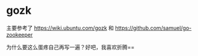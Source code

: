 gozk
====

主要参考了
<https://wiki.ubuntu.com/gozk>
和
<https://github.com/samuel/go-zookeeper>

为什么要这么蛋疼自己再写一遍？好吧，我喜欢折腾==
